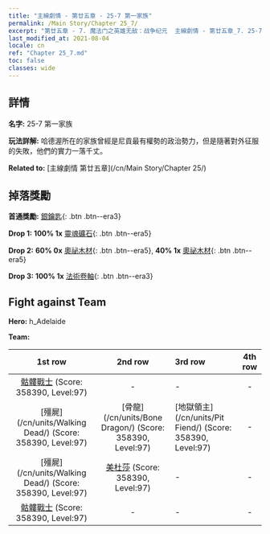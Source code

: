 ```yaml
---
title: "主線劇情 - 第廿五章 - 25-7 第一家族"
permalink: /Main Story/Chapter 25_7/
excerpt: "第廿五章 - 7. 魔法门之英雄无敌：战争纪元  主線劇情 - 第廿五章_7. 25-7 第一家族"
last_modified_at: 2021-08-04
locale: cn
ref: "Chapter 25_7.md"
toc: false
classes: wide
---
```


## 詳情

 **名字:** 25-7 第一家族

 **玩法詳解:** 哈德渥所在的家族曾經是尼貢最有權勢的政治勢力，但是隨著對外征服的失敗，他們的實力一落千丈。

 **Related to:** [主線劇情 第廿五章](/cn/Main Story/Chapter 25/)

## 掉落獎勵

 **首通獎勵:** [銀鑰匙](/cn/Items/con_693/){: .btn .btn--era3}

 **Drop 1:** **100% 1x** [靈魂礦石](/cn/Items/mat_82/){: .btn .btn--era5}

 **Drop 2:** **60% 0x** [奧祕木材](/cn/Items/mat_76/){: .btn .btn--era5}, **40% 1x** [奧祕木材](/cn/Items/mat_76/){: .btn .btn--era5}

 **Drop 3:** **100% 1x** [法術卷軸](/cn/Items/con_694/){: .btn .btn--era3}


## Fight against Team
 **Hero:** h_Adelaide

 **Team:**


  | 1st row | 2nd row | 3rd row | 4th row |
  |:----:|:----:|:----|:----:|
  | [骷髏戰士](/cn/units/Skeleton/) (Score: 358390, Level:97)  | - | - | - |
  | [殭屍](/cn/units/Walking Dead/) (Score: 358390, Level:97)  | [骨龍](/cn/units/Bone Dragon/) (Score: 358390, Level:97)  | [地獄領主](/cn/units/Pit Fiend/) (Score: 358390, Level:97)  | - |
  | [殭屍](/cn/units/Walking Dead/) (Score: 358390, Level:97)  | [美杜莎](/cn/units/Medusa/) (Score: 358390, Level:97)  | - | - |
  | [骷髏戰士](/cn/units/Skeleton/) (Score: 358390, Level:97)  | - | - | - |


